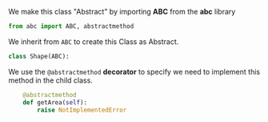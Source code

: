 We make this class "Abstract" by importing **ABC** from the **abc** library

```python
from abc import ABC, abstractmethod
```

We inherit from `ABC` to create this Class as Abstract.

```python
class Shape(ABC):
```

We use the `@abstractmethod` **decorator** to specify we need to implement this method in the child class.

```python    
    @abstractmethod
    def getArea(self):
        raise NotImplementedError
```